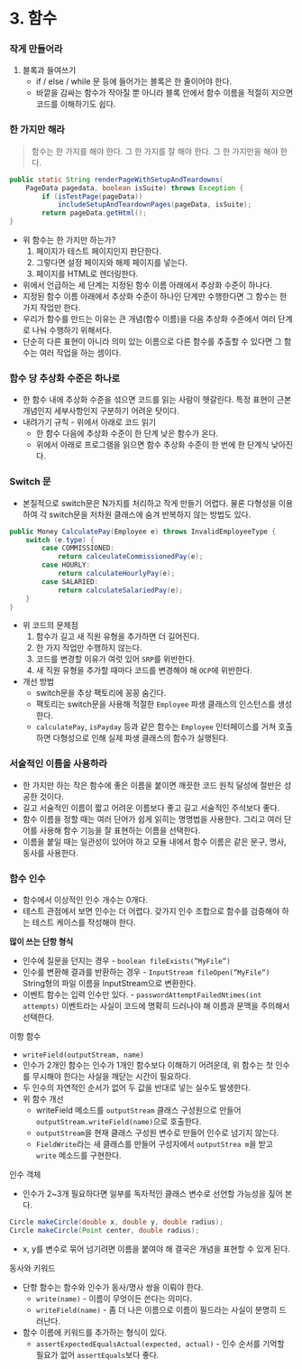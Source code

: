 # 3. 함수

### 작게 만들어라

1. 블록과 들여쓰기
    - if / else / while 문 등에 들어가는 블록은 한 줄이어야 한다.
    - 바깥을 감싸는 함수가 작아질 뿐 아니라 블록 안에서 함수 이름을 적절히 지으면 코드를 이해하기도 쉽다.

### 한 가지만 해라

> 함수는 한 가지를 해야 한다. 그 한 가지를 잘 해야 한다. 그 한 가지만을 해야 한다.
> 

```java
public static String renderPageWithSetupAndTeardowns(
	PageData pagedata, boolean isSuite) throws Exception {
		if (isTestPage(pageData))
			includeSetupAndTeardownPages(pageData, isSuite);
		return pageData.getHtml();
}
```

- 위 함수는 한 가지만 하는가?
    1. 페이지가 테스트 페이지인지 판단한다.
    2. 그렇다면 설정 페이지와 해제 페이지를 넣는다.
    3. 페이지를 HTML로 렌더링한다.
- 위에서 언급하는 세 단계는 지정된 함수 이름 아래에서 추상화 수준이 하나다.
- 지정된 함수 이름 아래에서 추상화 수준이 하나인 단계만 수행한다면 그 함수는 한 가지 작업만 한다.
- 우리가 함수를 만드는 이유는 큰 개념(함수 이름)을 다음 추상화 수준에서 여러 단계로 나눠 수행하기 위해서다.
- 단순히 다른 표현이 아니라 의미 있는 이름으로 다른 함수를 추출할 수 있다면 그 함수는 여러 작업을 하는 셈이다.

### 함수 당 추상화 수준은 하나로

- 한 함수 내에 추상화 수준을 섞으면 코드를 읽는 사람이 헷갈린다. 특정 표현이 근본 개념인지 세부사항인지 구분하기 어려운 탓이다.
- 내려가기 규칙 - 위에서 아래로 코드 읽기
    - 한 함수 다음에 추상화 수준이 한 단계 낮은 함수가 온다.
    - 위에서 아래로 프로그램을 읽으면 함수 추상화 수준이 한 번에 한 단계식 낮아진다.

### Switch 문

- 본질적으로 switch문은 N가지를 처리하고 작게 만들기 어렵다. 물론 다형성을 이용하여 각 switch문을 저차원 클래스에 숨겨 반복하지 않는 방법도 있다.

```java
public Money CalculatePay(Employee e) throws InvalidEmployeeType {
	switch (e.type) {
		case COMMISSIONED: 
			return calceulateCommissionedPay(e);
		case HOURLY:
			return calculateHourlyPay(e);
		case SALARIED:
			return calculateSalariedPay(e);
	}
}
```

- 위 코드의 문제점
    1. 함수가 길고 새 직원 유형을 추가하면 더 길어진다.
    2. 한 가지 작업만 수행하지 않는다.
    3. 코드를 변경할 이유가 여럿 있어 `SRP`를 위반한다.
    4. 새 직원 유형을 추가할 때마다 코드를 변경해야 해 `OCP`에 위반한다.
- 개선 방법
    - switch문을 추상 팩토리에 꽁꽁 숨긴다.
    - 팩토리는 switch문을 사용해 적절한 `Employee` 파생 클래스의 인스턴스를 생성한다.
    - `calculatePay`, `isPayday` 등과 같은 함수는 `Employee` 인터페이스를 거쳐 호출하면 다형성으로 인해 실제 파생 클래스의 함수가 실행된다.

### 서술적인 이름을 사용하라

- 한 가지만 하는 작은 함수에 좋은 이름을 붙이면 깨끗한 코드 원칙 달성에 절반은 성공한 것이다.
- 길고 서술적인 이름이 짧고 어려운 이름보다 좋고 길고 서술적인 주석보다 좋다.
- 함수 이름을 정할 때는 여러 단어가 쉽게 읽히는 명명법을 사용한다. 그리고 여러 단어를 사용해 함수 기능을 잘 표현하는 이름을 선택한다.
- 이름을 붙일 때는 일관성이 있어야 하고 모듈 내에서 함수 이름은 같은 문구, 명사, 동사를 사용한다.

### 함수 인수

- 함수에서 이상적인 인수 개수는 0개다.
- 테스트 관점에서 보면 인수는 더 어렵다. 갖가지 인수 조합으로 함수를 검증해야 하는 테스트 케이스를 작성해야 한다.

**많이 쓰는 단항 형식**

- 인수에 질문을 던지는 경우 - `boolean fileExists(”MyFile”)`
- 인수를 변환해 결과를 반환하는 경우 - `InputStream fileOpen(”MyFile”)`
String형의 파일 이름을 InputStream으로 변환한다.
- 이벤트 함수는 입력 인수만 있다. - `passwordAttemptFailedNtimes(int attempts)`
이벤트라는 사실이 코드에 명확히 드러나야 해 이름과 문맥을 주의해서 선택한다.

이항 함수

- `writeField(outputStream, name)`
- 인수가 2개인 함수는 인수가 1개인 함수보다 이해하기 어려운데, 위 함수는 첫 인수를 무시해야 한다는 사실을 깨닫는 시간이 필요하다.
- 두 인수의 자연적인 순서가 없어 두 값을 반대로 넣는 실수도 발생한다.
- 위 함수 개선
    - writeField 메소드를 `outputStream` 클래스 구성원으로 만들어 `outputStream.writeField(name)`으로 호출한다.
    - `outputStream`을 현재 클래스 구성원 변수로 만들어 인수로 넘기지 않는다.
    - `FieldWrite`라는 새 클래스를 만들어 구성자에서 `outputStrea m`을 받고 `write` 메소드를 구현한다.

인수 객체

- 인수가 2~3개 필요하다면 일부를 독자적인 클래스 변수로 선언할 가능성을 짚어 본다.

```java
Circle makeCircle(double x, double y, double radius);
Circle makeCircle(Point center, double radius);
```

- x, y를 변수로 묶어 넘기려면 이름을 붙여야 해 결국은 개념을 표현할 수 있게 된다.

동사와 키워드

- 단항 함수는 함수와 인수가 동사/명사 쌍을 이뤄야 한다.
    - `write(name)` - 이름이 무엇이든 쓴다는 의미다.
    - `writeField(name)` - 좀 더 나은 이름으로 이름이 필드라는 사실이 분명히 드러난다.
- 함수 이름에 키워드를 추가하는 형식이 있다.
    - `assertExpectedEqualsActual(expected, actual)` - 인수 순서를 기억할 필요가 없어 `assertEquals`보다 좋다.
